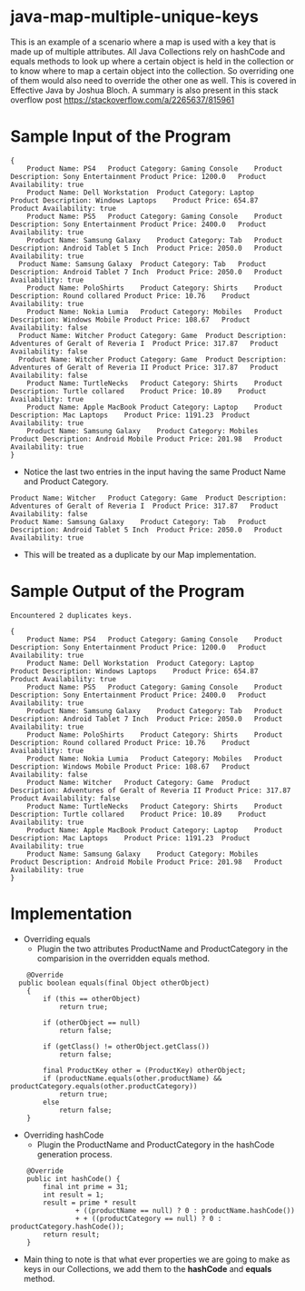 # java-map-multiple-unique-keys
This is an example of a scenario where a map is used with a key that is made up of multiple attributes. All Java Collections rely on hashCode and equals methods to look up where a certain object is held in the collection or to know where to map a certain object into the collection. So overriding one of them would also need to override the other one as well. This is covered in Effective Java by Joshua Bloch. A summary is also present in this stack overflow post https://stackoverflow.com/a/2265637/815961

# Sample Input of the Program
```
{
	Product Name: PS4	Product Category: Gaming Console	Product Description: Sony Entertainment	Product Price: 1200.0	Product Availability: true
	Product Name: Dell Workstation	Product Category: Laptop	Product Description: Windows Laptops	Product Price: 654.87	Product Availability: true
	Product Name: PS5	Product Category: Gaming Console	Product Description: Sony Entertainment	Product Price: 2400.0	Product Availability: true
	Product Name: Samsung Galaxy	Product Category: Tab	Product Description: Android Tablet 5 Inch	Product Price: 2050.0	Product Availability: true
  Product Name: Samsung Galaxy	Product Category: Tab	Product Description: Android Tablet 7 Inch	Product Price: 2050.0	Product Availability: true
	Product Name: PoloShirts	Product Category: Shirts	Product Description: Round collared	Product Price: 10.76	Product Availability: true
	Product Name: Nokia Lumia	Product Category: Mobiles	Product Description: Windows Mobile	Product Price: 108.67	Product Availability: false
  Product Name: Witcher	Product Category: Game	Product Description: Adventures of Geralt of Reveria I	Product Price: 317.87	Product Availability: false
  Product Name: Witcher	Product Category: Game	Product Description: Adventures of Geralt of Reveria II	Product Price: 317.87	Product Availability: false
	Product Name: TurtleNecks	Product Category: Shirts	Product Description: Turtle collared	Product Price: 10.89	Product Availability: true
	Product Name: Apple MacBook	Product Category: Laptop	Product Description: Mac Laptops	Product Price: 1191.23	Product Availability: true
	Product Name: Samsung Galaxy	Product Category: Mobiles	Product Description: Android Mobile	Product Price: 201.98	Product Availability: true
}
```
- Notice the last two entries in the input having the same Product Name and Product Category.
```
Product Name: Witcher	Product Category: Game	Product Description: Adventures of Geralt of Reveria I	Product Price: 317.87	Product Availability: false
Product Name: Samsung Galaxy	Product Category: Tab	Product Description: Android Tablet 5 Inch	Product Price: 2050.0	Product Availability: true
```
- This will be treated as a duplicate by our Map implementation.

# Sample Output of the Program
```
Encountered 2 duplicates keys.

{
	Product Name: PS4	Product Category: Gaming Console	Product Description: Sony Entertainment	Product Price: 1200.0	Product Availability: true
	Product Name: Dell Workstation	Product Category: Laptop	Product Description: Windows Laptops	Product Price: 654.87	Product Availability: true
	Product Name: PS5	Product Category: Gaming Console	Product Description: Sony Entertainment	Product Price: 2400.0	Product Availability: true
	Product Name: Samsung Galaxy	Product Category: Tab	Product Description: Android Tablet 7 Inch	Product Price: 2050.0	Product Availability: true
	Product Name: PoloShirts	Product Category: Shirts	Product Description: Round collared	Product Price: 10.76	Product Availability: true
	Product Name: Nokia Lumia	Product Category: Mobiles	Product Description: Windows Mobile	Product Price: 108.67	Product Availability: false
	Product Name: Witcher	Product Category: Game	Product Description: Adventures of Geralt of Reveria II	Product Price: 317.87	Product Availability: false
	Product Name: TurtleNecks	Product Category: Shirts	Product Description: Turtle collared	Product Price: 10.89	Product Availability: true
	Product Name: Apple MacBook	Product Category: Laptop	Product Description: Mac Laptops	Product Price: 1191.23	Product Availability: true
	Product Name: Samsung Galaxy	Product Category: Mobiles	Product Description: Android Mobile	Product Price: 201.98	Product Availability: true
}
```

# Implementation
- Overriding equals
  - Plugin the two attributes ProductName and ProductCategory in the comparision in the overridden equals method.  
```
	@Override
  public boolean equals(final Object otherObject) 
	{
        if (this == otherObject)
            return true;

        if (otherObject == null)
            return false;
        
        if (getClass() != otherObject.getClass())
            return false;
        
        final ProductKey other = (ProductKey) otherObject;
        if (productName.equals(other.productName) && productCategory.equals(other.productCategory)) 
            return true;
        else
        	return false;
    }
```
- Overriding hashCode
  - Plugin the ProductName and ProductCategory in the hashCode generation process.
```
	@Override
    public int hashCode() {
        final int prime = 31;
        int result = 1;
        result = prime * result
                + ((productName == null) ? 0 : productName.hashCode())
                + + ((productCategory == null) ? 0 : productCategory.hashCode());
        return result;
    }
```

- Main thing to note is that what ever properties we are going to make as keys in our Collections, we add them to the **hashCode** and **equals** method.
